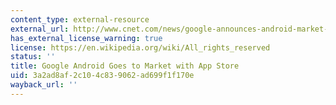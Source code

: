 ```yaml
---
content_type: external-resource
external_url: http://www.cnet.com/news/google-announces-android-market-for-phone-apps/
has_external_license_warning: true
license: https://en.wikipedia.org/wiki/All_rights_reserved
status: ''
title: Google Android Goes to Market with App Store
uid: 3a2ad8af-2c10-4c83-9062-ad699f1f170e
wayback_url: ''
---
```

